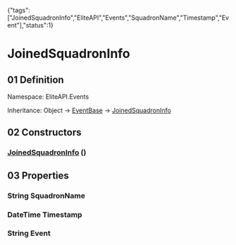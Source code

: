 {"tags":["JoinedSquadronInfo","EliteAPI","Events","SquadronName","Timestamp","Event"],"status":1}

# JoinedSquadronInfo

## 01 Definition

Namespace: <span class='code'>EliteAPI.Events</span>

Inheritance: <span class='code'>Object</span> → <span class='code'>[EventBase](../../EliteAPI/Events/EventBase.html)</span> → <span class='code'>[JoinedSquadronInfo](../../EliteAPI/Events/JoinedSquadronInfo.html)</span>

## 02 Constructors

### <span class='code'>[JoinedSquadronInfo](../../EliteAPI/Events/JoinedSquadronInfo.html)</span> ()

## 03 Properties

### <span class='code'>String</span> SquadronName

### <span class='code'>DateTime</span> Timestamp

### <span class='code'>String</span> Event

